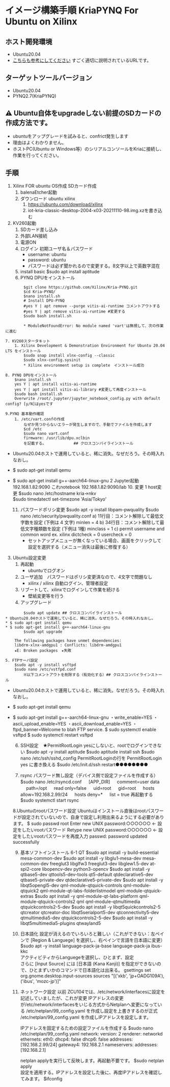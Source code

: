 # イメージ構築手順 KriaPYNQ For Ubuntu on Xilinx

## ホスト開発環境
* Ubuntu20.04
* [こちらも参考にしてください](https://qiita.com/nv-h/items/a666649abcea11271255) すごく適切に説明されているURLです。

## ターゲットツールバージョン
* Ubuntu20.04
* PYNQ2.7(KriaPYNQ)

## :warning: Ubuntu自体をupgradeしない前提のSDカードの作成方法です。
* ubuntuをアップグレードを試みると、confrict発生します
* 理由はよくわかりません。
* ホストPC(Ubuntu or Windows等）のシリアルコンソールをKriaに接続し、作業を行ってください。

## 手順
1. Xilinx FOR ubuntu OS作成 SDカード作成
    1. balenaEtcher起動
    2. ダウンロード ubuntu xilinx
        1. https://ubuntu.com/download/xilinx
        2. iot-kria-classic-desktop-2004-x03-20211110-98.img.xzを書き込む        
2. KV260起動
    1. SDカード差し込み
    2. 外部LAN接続
    3. 電源ON
    4. ログイン 初期ユーザ名＆パスワード
        * username: ubuntu
        * password: ubuntu
        * パスワードは必ず聞かれるので変更する。8文字以上で英数字混在
	5. install basic 
		$sudo apt install aptitude   
    6. PYNQ DPUをインストール
```
        $git clone https://github.com/Xilinx/Kria-PYNQ.git
        $cd Kria-PYNQ/
        $nano install.sh     
        # Install DPU-PYNQ
        #yes Y | apt remove --purge vitis-ai-runtime コメントアウトする
        #yes Y | apt remove vitis-ai-runtime #変更する
        $sudo bash install.sh 
```      
            * ModuleNotFoundError: No module named 'vart'は無視して、次の作業に進む   
        
    7. KV260スタータキット
        1. Xilinx Development & Demonstration Environment for Ubuntu 20.04 LTS をインストール
            $sudo snap install xlnx-config --classic            
            $sudo xlnx-config.sysinit            
            * Xilinx environment setup is complete　インストール成功

    8. PYNQ DPUをインストール
        $nano install.sh     
        yes Y | apt install vitis-ai-runtime 
        yes Y | apt install vitis-ai-library #変更して再度インストール
        $sudo bash install.sh     
        Overwrite /root/.jupyter/jupyter_notebook_config.py with default config? [y/N]はyesです

    9.PYNQ 基本動作確認
        1. /etc/vart.confの作成
            なぜか見つからないエラーが発生しますので、手動でファイルを作成します
            $cd /etc
            $sudo nano vart.conf
            firmware: /usr/lib/dpu.xclbin 
            を記載する。            ## クロスコンパイラインストール
* Ubuntu20.04ホストで運用していると、稀に消失。なぜだろう。その時入れなおし。
* $ sudo apt-get install qemu
* $ sudo apt-get install g++-aarch64-linux-gnu
        2 Jupyter起動
            192.168.1.82:9090 これnotebook
            192.168.1.82:9090/lab
    10. 変更
        1 host変更
        $sudo nano /etc/hostname      kria->nkv        
		$sudo timedatectl set-timezone 'Asia/Tokyo'     
        
    11. パスワードポリシ変更
        $sudo apt -y install libpam-pwquality
        $sudo nano /etc/security/pwquality.conf
           a) 11行目：コメント解除して最低文字数を設定 (下例は 4 文字)
            minlen = 4
           b) 34行目：コメント解除して最低文字種類数を設定 (下例は 1種)
            minclass = 1
           c) permit username and common word ex. xilinx 
			dictcheck = 0 
			usercheck = 0
        * セットアップメニューが無くなっている場合、画面をクリックして設定を選択する（メニュー消失は最後に修復する）
    
3. Ubuntu設定変更
    1. 再起動　
        * ubuntuでログオン
    2. ユーザ追加　パスワードはポリシ変更済なので、4文字で問題なし
        * xilinx / xilinx
         自動ログイン、管理者設定
    3. リブートして、xilinxでログインして作業を続ける
        * 壁紙変更等を行う
    4. アップグレード 
```
        $sudo apt update ## クロスコンパイラインストール
* Ubuntu20.04ホストで運用していると、稀に消失。なぜだろう。その時入れなおし。
* $ sudo apt-get install qemu
* $ sudo apt-get install g++-aarch64-linux-gnu
        $sudo apt upgrade
```
        The following packages have unmet dependencies:
        libdrm-xlnx-amdgpu1 : Conflicts: libdrm-amdgpu1
        ★E: Broken packages　★失敗
       
    5. FTPサーバ設定
        $sudo apt -y install vsftpd  
        $sudo nano /etc/vstfpd.conf
        	※以下コメントアウトを削除する（有効化する）## クロスコンパイラインストール
* Ubuntu20.04ホストで運用していると、稀に消失。なぜだろう。その時入れなおし。
* $ sudo apt-get install qemu
* $ sudo apt-get install g++-aarch64-linux-gnu
		    ・write_enable=YES
		    ・ascii_upload_enable=YES
		    ・ascii_download_enable=YES
		    ・ftpd_banner=Welcome to blah FTP service.
		$ sudo systemctl enable vsftpd
		$ sudo systemctl restart vsftpd
		
    6. SSH設定　★PermitRootLogin yesにしないと、rootでログインできない
	    $sudo apt -y install aptitude 
		$sudo aptitude install ssh
		$sudo nano /etc/ssh/sshd_config
		PermitRootLoginの行を PermitRootLogin yes に書き換える
		$sudo /etc/init.d/ssh restart●●●●●●●●
		
    7. rsync パスワード無し設定（デバイス側で設定ファイルを作成する）
        $sudo nano /etc/rsyncd.conf
        　	[APP_DIR]
        　   comment=user data
        　   path=/opt
        　   read only=false
        　   uid=root
        　   gid=root
        　   hosts allow=192.168.2.99/24
        　   hosts deny=*
        　   list = true
        再起動する
        $sudo systemctl start rsync

    8.Ubuntuのrootパスワード設定
        Ubuntuはインストール直後はrootパスワードが設定されていないので、自身で設定し利用出来るようにする必要があります。
        $ sudo passwd root
        Enter new UNIX password:○○○○○○ ← 設定をしたいrootパスワード
        Retype new UNIX password:○○○○○○ ← 設定をしたいrootパスワードを再度入力
        passwd: password updated successfully        
        
    9. 基本ソフトインストール
        6-1 QT
            $sudo apt install -y build-essential mesa-common-dev
            $sudo apt install -y libglu1-mesa-dev mesa-common-dev freeglut3 libglfw3 freeglut3-dev libglew1.5-dev at-spi2-core libopencv-dev python3-opencv
            $sudo apt install -y qtbase5-dev qttools5-dev-tools qt5-default qtdeclarative5-dev qtbase5-private-dev qtdeclarative5-private-dev 
            $sudo apt install -y libqt5opengl5-dev qml-module-qtquick-controls qml-module-qtquick2 qml-module-qt-labs-folderlistmodel qml-module-qtquick-extras
            $sudo apt install -y qml-module-qt-labs-platform qml-module-qtquick-controls2 qml qml-module-qtmultimedia qtquickcontrols2-5-dev
            $sudo apt install -y libqt5quickcontrols2-5 qtcreator qtcreator-doc libqt5serialport5-dev qtconnectivity5-dev qtmultimedia5-dev qtquickcontrols2-5-dev
            $sudo apt install -y libqt5multimedia5-plugins qtwayland5
            
       
    10. 日本語化
        設定が消えるのでいろいろと難しい（これができない：左ペインで [Region & Languege] を選択し、右ペインで言語を日本語に変更）
	    $sudo apt -y install language-pack-ja-base language-pack-ja ibus-kkc		
        アクティビティからLanguegeを選択し、ひとまず、設定   
	    さらに [Input Source] には [日本語 (Kana Kanji)] を指定ができないので、ひとまずいかのコマンドで日本語化は出来る。
	    gsettings set org.gnome.desktop.input-sources sources "[('xkb', 'jp+OADG109A'), ('ibus', 'mozc-jp')]"
	    
    11. ネットワーク設定
	    以前 ZCU104では、/etc/network/interfacesに設定を記述していましたが、これが変更
        IPアドレスの変更が/etc/network/interfacesをいじる方式からNetplanへ変更になっている
        /etc/netplan/99_config.yaml を作成し設定を上書きするのが正式
        /etc/netplan/99_config.yaml を作成しIPアドレスを設定します。
	    
	    IPアドレスを固定するための設定ファイルを作成する
	    $sudo nano /etc/netplan/99_config.yaml
        network:
          version: 2
          renderer: networkd
          ethernets:
            eth0:
              dhcp4: false
              dhcp6: false
              addresses: [192.168.2.99/24]
              gateway4: 192.168.2.1
              nameservers:
                addresses: [192.168.2.1]

        netplan applyを実行して反映します。再起動不要です。
        $sudo netplan apply            
	    設定を適用する。IPアドレスを設定した後に、再度IPアドレスを確認してみます。
        $ifconfig

